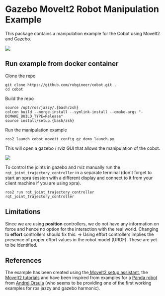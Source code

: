 # Gazebo MoveIt2 Robot Manipulation Example

This package contains a manipulation example for the Cobot using MoveIt2 and Gazebo.

![](vid/zebra_moveit_gz_run.gif)

## Run example from docker container

Clone the repo
```
git clone https://github.com/robgineer/cobot.git .
cd cobot
```

Build the repo
```
source /opt/ros/jazzy/.{bash/zsh} 
colcon build --merge-install --symlink-install --cmake-args "-DCMAKE_BUILD_TYPE=Release"
source install/setup.{bash/zsh}
```

Run the manipulation example
```
ros2 launch cobot_moveit_config gz_demo_launch.py
```
This will open a gazebo / rviz GUI that allows the manipulation of the cobot.

![](../cobot_moveit_config/vid/zebra_moveit_gz_run.gif)

To control the joints in gazebo and rviz manually run the ```rqt_joint_trajectory_controller``` in a separate terminal (don't forget to start an xpra session with a different display
and connect to it from your client machine if you are using xpra).
```
ros2 run rqt_joint_trajectory_controller rqt_joint_trajectory_controller
```

## Limitations

Since we are using **position** controllers, we do not have any information on force and hence no option for the interaction with the real world. Changing to **effort** controllers should fix this.
   => Using effort controllers implies the presence of proper effort values in the robot model (URDF). These are yet to be identified.



## References

The example has been created using the[ MoveIt2 setup assistant](https://moveit.picknik.ai/main/doc/examples/setup_assistant/setup_assistant_tutorial.html), the [MoveIt2 tutorials](https://github.com/moveit/moveit2_tutorials) and have been inspired from examples for a [Panda robot](https://github.com/AndrejOrsula/panda_gz_moveit2/tree/jazzy) from [Andrej Orsula](https://github.com/AndrejOrsula) (who seems to be providing one of the first working examples for ros jazzy and gazebo harmonic).
